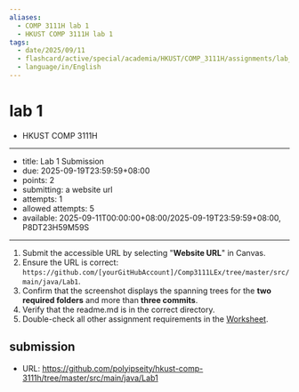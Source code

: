 ```yaml
---
aliases:
  - COMP 3111H lab 1
  - HKUST COMP 3111H lab 1
tags:
  - date/2025/09/11
  - flashcard/active/special/academia/HKUST/COMP_3111H/assignments/lab_1
  - language/in/English
---
```


# lab 1

- HKUST COMP 3111H

---

- title: Lab 1 Submission
- due: 2025-09-19T23:59:59+08:00
- points: 2
- submitting: a website url
- attempts: 1
- allowed attempts: 5
- available: 2025-09-11T00:00:00+08:00/2025-09-19T23:59:59+08:00, P8DT23H59M59S

---

1. Submit the accessible URL by selecting "__Website URL__" in Canvas.
2. Ensure the URL is correct: `https://github.com/[yourGitHubAccount]/Comp3111LEx/tree/master/src/main/java/Lab1`.
3. Confirm that the screenshot displays the spanning trees for the __two required folders__ and more than __three commits__.
4. Verify that the readme.md is in the correct directory.
5. Double-check all other assignment requirements in the [Worksheet](https://canvas.ust.hk/courses/64514/files/10851330).

## submission

- URL: <https://github.com/polyipseity/hkust-comp-3111h/tree/master/src/main/java/Lab1>
